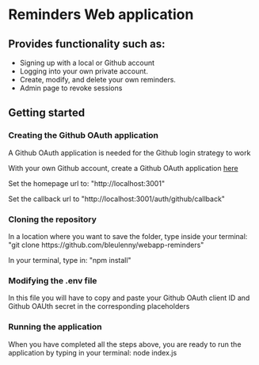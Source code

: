 ﻿<h1>Reminders Web application</h1>
<h2>Provides functionality such as:</h2>
<ul>
  <li>Signing up with a local or Github account</li>
  <li>Logging into your own private account.</li>
  <li>Create, modify, and delete your own reminders.</li>
  <li>Admin page to revoke sessions</li>
</ul>

<h2>Getting started</h2>

<h3>Creating the Github OAuth application</h3>
<p>A Github OAuth application is needed for the Github login strategy to work
<p>With your own Github account, create a Github OAuth application <a href='https://github.com/settings/applications/new'>here</a></p>
<p>
Set the homepage url to: "http://localhost:3001"</p>
<p>Set the callback url to "http://localhost:3001/auth/github/callback"</p>

<h3>Cloning the repository</h3>
<p>In a location where you want to save the folder, type inside your terminal: "git clone https://github.com/bleulenny/webapp-reminders"</p>
<p>In your terminal, type in: "npm install"</p> 

<h3>Modifying the .env file</h3>
<p>In this file you will have to copy and paste your Github OAuth client ID and Github OAUth secret in the corresponding placeholders</p>

<h3>Running the application</h3>
<p>When you have completed all the steps above, you are ready to run the application by typing in your terminal: node index.js </p>
